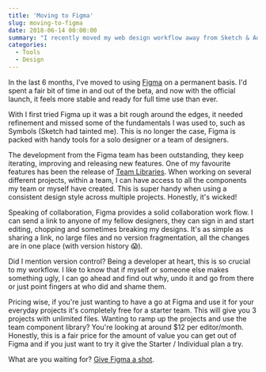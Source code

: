 ```yaml
---
title: 'Moving to Figma'
slug: moving-to-figma
date: 2018-06-14 00:00:00
summary: "I recently moved my web design workflow away from Sketch & Adobe XD to Figma full time. Here I'll cover the reasons why it works for me, and how it could for you."
categories:
  - Tools
  - Design
---
```


In the last 6 months, I've moved to using [Figma](https://www.figma.com) on a permanent basis. I'd spent a fair bit of time in and out of the beta, and now with the official launch, it feels more stable and ready for full time use than ever.

With I first tried Figma up it was a bit rough around the edges, it needed refinement and missed some of the fundamentals I was used to, such as Symbols (Sketch had tainted me). This is no longer the case, Figma is packed with handy tools for a solo designer or a team of designers.

The development from the Figma team has been outstanding, they keep iterating, improving and releasing new features. One of my favourite features has been the release of [Team Libraries](https://blog.figma.com/team-libraries-in-figma-409fa5e20f7). When working on several different projects, within a team, I can have access to all the components my team or myself have created. This is super handy when using a consistent design style across multiple projects. Honestly, it's wicked!

Speaking of collaboration, Figma provides a solid collaboration work flow. I can send a link to anyone of my fellow designers, they can sign in and start editing, chopping and sometimes breaking my designs. It's as simple as sharing a link, no large files and no version fragmentation, all the changes are in one place (with version history 😱).

Did I mention version control? Being a developer at heart, this is so crucial to my workflow. I like to know that if myself or someone else makes something ugly, I can go ahead and find out why, undo it and go from there or just point fingers at who did and shame them.

Pricing wise, if you're just wanting to have a go at Figma and use it for your everyday projects it's completely free for a starter team. This will give you 3 projects with unlimited files. Wanting to ramp up the projects and use the team component library? You're looking at around \$12 per editor/month. Honestly, this is a fair price for the amount of value you can get out of Figma and if you just want to try it give the Starter / Individual plan a try.

What are you waiting for? [Give Figma a shot](https://www.figma.com).

